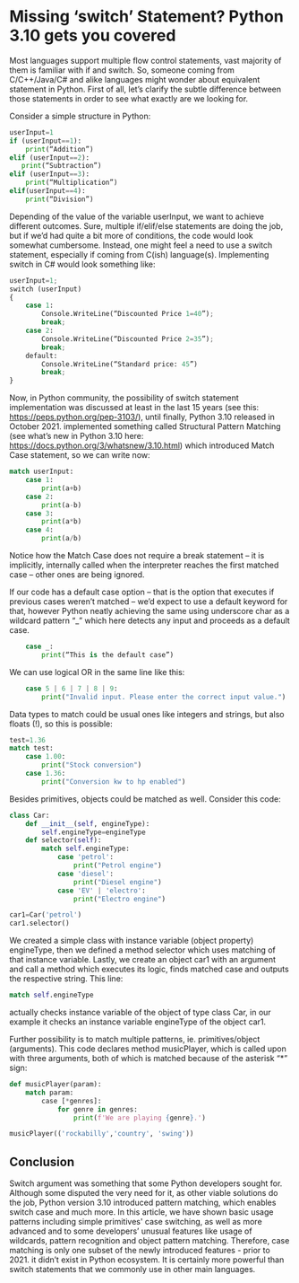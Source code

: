 # Missing ‘switch’ Statement? Python 3.10 gets you covered

Most languages support multiple flow control statements, vast majority of them is familiar with if and switch. So, someone coming from C/C++/Java/C# and alike languages might wonder about equivalent statement in Python. First of all, let’s clarify the subtle difference between those statements in order to see what exactly are we looking for.

Consider a simple structure in Python:
``` python
userInput=1
if (userInput==1):
    print(“Addition”)
elif (userInput==2):
   print(“Subtraction”)
elif (userInput==3):
    print(“Multiplication”)
elif(userInput==4):
    print(“Division”)
```
Depending of the value of the variable userInput, we want to achieve different outcomes. Sure, multiple if/elif/else statements are doing the job, but if we’d had quite a bit more of conditions, the code would look somewhat cumbersome. Instead, one might feel a need to use a switch statement, especially if coming from C(ish) language(s). Implementing switch in C# would look something like:

```python
userInput=1;
switch (userInput)
{
    case 1:
        Console.WriteLine(“Discounted Price 1=40”);
        break;
    case 2:
        Console.WriteLine(“Discounted Price 2=35”);
        break;
    default:
        Console.WriteLine(“Standard price: 45”)
        break;
}
```
Now, in Python community, the possibility of switch statement implementation was discussed at least in the last 15 years (see this: https://peps.python.org/pep-3103/), until finally, Python 3.10 released in October 2021. implemented something called Structural Pattern Matching (see what’s new in Python 3.10 here: https://docs.python.org/3/whatsnew/3.10.html) which introduced Match Case statement, so we can write now:

```python
match userInput:
    case 1:
        print(a+b)
    case 2:
        print(a-b)
    case 3:
        print(a*b)
    case 4:
        print(a/b)
```
Notice how the Match Case does not require a break statement – it is implicitly, internally called when the interpreter reaches the first matched case – other ones are being ignored. 

If our code has a default case option – that is the option that executes if previous cases weren’t matched – we’d expect to use a default keyword for that, however Python neatly achieving the same using underscore char as a wildcard pattern “_” which here detects any input and proceeds as a default case.  

```python
    case _:
        print(“This is the default case”)
```
We can use logical OR in the same line like this:

```python
    case 5 | 6 | 7 | 8 | 9:
        print("Invalid input. Please enter the correct input value.")
```
Data types to match could be usual ones like integers and strings, but also floats (!), so this is possible:

```python
test=1.36
match test:
    case 1.00:
        print("Stock conversion")
    case 1.36:
        print("Conversion kw to hp enabled")
```
Besides primitives, objects could be matched as well. Consider this code:
```python
class Car:
    def __init__(self, engineType):
        self.engineType=engineType
    def selector(self):
        match self.engineType:
            case 'petrol':
                print("Petrol engine")
            case 'diesel':
                print("Diesel engine")
            case 'EV' | 'electro':
                print("Electro engine")

car1=Car('petrol')
car1.selector()
```
We created a simple class with instance variable (object property) engineType, then we defined a method selector which uses matching of that instance variable. Lastly, we create an object car1 with an argument and call a method which executes its logic, finds matched case and outputs the respective string. This line: 
```python
match self.engineType
```
actually checks instance variable of the object of type class Car, in our example it checks an instance variable engineType of the object car1.

Further possibility is to match multiple patterns, ie. primitives/object (arguments). This code declares method musicPlayer, which is called upon with three arguments, both of which is matched because of the asterisk “*” sign:

```python
def musicPlayer(param):
    match param:
        case [*genres]:
            for genre in genres:
                print(f'We are playing {genre}.')

musicPlayer(('rockabilly','country', 'swing'))
```
## Conclusion

Switch argument was something that some Python developers sought for.  Although some disputed the very need for it, as other viable solutions do the job, Python version 3.10 introduced pattern matching, which enables switch case and much more.  In this article, we have shown basic usage patterns including simple primitives' case switching, as well as more advanced and to some developers’ unusual features like usage of wildcards, pattern recognition and object pattern matching. Therefore, case matching is only one subset of the newly introduced features - prior to 2021. it didn’t exist in Python ecosystem. It is certainly more powerful than switch statements that we commonly use in other main languages. 